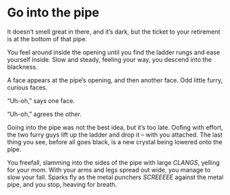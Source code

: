 # Go into the pipe

It doesn’t smell great in there, and it’s dark, but the ticket to your retirement is at the bottom of that pipe.

You feel around inside the opening until you find the ladder rungs and ease yourself inside. Slow and steady, feeling your way, you descend into the blackness.

A face appears at the pipe’s opening, and then another face. Odd little furry, curious faces.

“Uh-oh,” says one face.

“Uh-oh,” agrees the other.

Going into the pipe was not the best idea, but it’s too late. Oofing with effort, the two furry guys lift up the ladder and drop it – with you attached. The last thing you see, before all goes black, is a new crystal being lowered onto the pipe.

You freefall, slamming into the sides of the pipe with large _CLANGS_, yelling for your mom. With your arms and legs spread out wide, you manage to slow your fall. Sparks fly as the metal punchers _SCREEEEE_ against the metal pipe, and you stop, heaving for breath.

